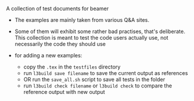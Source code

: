 A collection of test documents for beamer

- The examples are mainly taken from various Q&A sites.

- Some of them will exhibit some rather bad practises, that's deliberate. This collection is meant to test the code users actually use, not necessarily the code they should use

- for adding a new examples:

  - copy the `.tex` in the `testfiles` directory
  - run `l3build save filename` to save the current output as references
  - OR run the `save_all.sh` script to save all tests in the folder
  - run `l3build check filename` or `l3build check` to compare the reference output with  new output 
